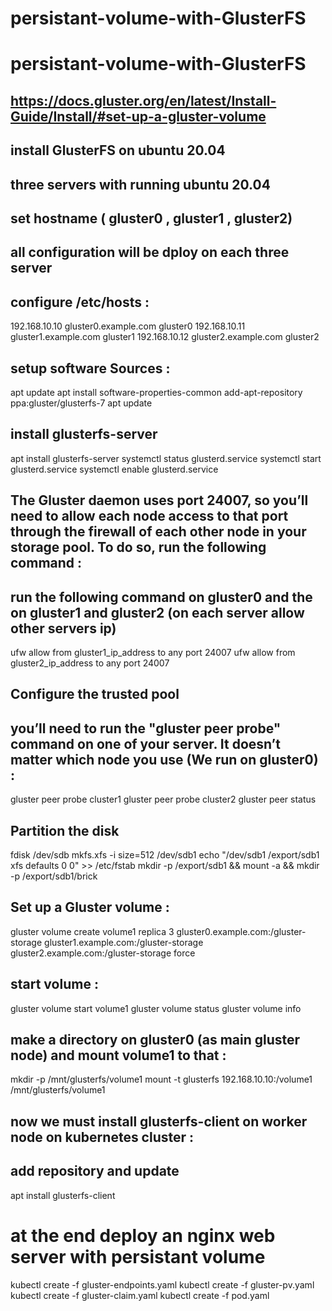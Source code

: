 # persistant-volume-with-GlusterFS
# persistant-volume-with-GlusterFS
## https://docs.gluster.org/en/latest/Install-Guide/Install/#set-up-a-gluster-volume
## install GlusterFS on ubuntu 20.04
## three servers with running ubuntu 20.04
## set hostname ( gluster0 , gluster1 , gluster2)
## all configuration will be dploy on each three server
## configure /etc/hosts :

192.168.10.10 gluster0.example.com gluster0
192.168.10.11 gluster1.example.com gluster1
192.168.10.12 gluster2.example.com gluster2

## setup software Sources :
apt update
apt install software-properties-common
add-apt-repository ppa:gluster/glusterfs-7
apt update

## install glusterfs-server
apt install glusterfs-server
systemctl status glusterd.service
systemctl start glusterd.service
systemctl enable glusterd.service

## The Gluster daemon uses port 24007, so you’ll need to allow each node access to that port through the firewall of each other node in your storage pool. To do so, run the following command :
## run the following command on gluster0 and the on gluster1 and gluster2 (on each server allow other servers ip)
ufw allow from gluster1_ip_address to any port 24007
ufw allow from gluster2_ip_address to any port 24007

## Configure the trusted pool
## you’ll need to run the "gluster peer probe" command on one of your server. It doesn’t matter which node you use (We run on gluster0) :

gluster peer probe cluster1
gluster peer probe cluster2
gluster peer status

## Partition the disk
fdisk /dev/sdb
mkfs.xfs -i size=512 /dev/sdb1
echo "/dev/sdb1 /export/sdb1 xfs defaults 0 0"  >> /etc/fstab
mkdir -p /export/sdb1 && mount -a && mkdir -p /export/sdb1/brick

## Set up a Gluster volume :
gluster volume create volume1 replica 3 gluster0.example.com:/gluster-storage gluster1.example.com:/gluster-storage gluster2.example.com:/gluster-storage force

## start volume :
gluster volume start volume1
gluster volume status
gluster volume info

## make a directory on gluster0 (as main gluster node) and mount volume1 to that :
mkdir -p /mnt/glusterfs/volume1
mount -t glusterfs 192.168.10.10:/volume1 /mnt/glusterfs/volume1

## now we must install glusterfs-client on worker node on kubernetes cluster :
## add repository and update
apt install glusterfs-client

# at the end deploy an nginx web server with persistant volume 
kubectl create -f gluster-endpoints.yaml
kubectl create -f gluster-pv.yaml
kubectl create -f gluster-claim.yaml
kubectl create -f pod.yaml



